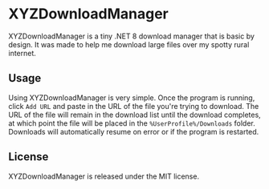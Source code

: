 # XYZDownloadManager
XYZDownloadManager is a tiny .NET 8 download manager that is basic by design. It was made to help me download large files over my spotty rural internet.

## Usage
Using XYZDownloadManager is very simple. Once the program is running, click `Add URL` and paste in the URL of the file you're trying to download. The URL of the file will remain in the download list until the download completes, at which point the file will be placed in the `%UserProfile%/Downloads` folder.  
Downloads will automatically resume on error or if the program is restarted.

## License
XYZDownloadManager is released under the MIT license.
